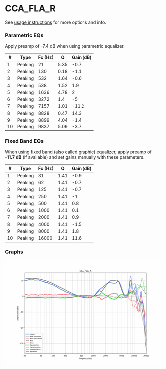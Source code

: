 # CCA_FLA_R
See [usage instructions](https://github.com/jaakkopasanen/AutoEq#usage) for more options and info.

### Parametric EQs
Apply preamp of -7.4 dB when using parametric equalizer.

|   # | Type    |   Fc (Hz) |    Q |   Gain (dB) |
|-----|---------|-----------|------|-------------|
|   1 | Peaking |        21 | 5.35 |        -0.7 |
|   2 | Peaking |       130 | 0.18 |        -1.1 |
|   3 | Peaking |       532 | 1.64 |        -0.6 |
|   4 | Peaking |       538 | 1.52 |         1.9 |
|   5 | Peaking |      1636 | 4.78 |         2   |
|   6 | Peaking |      3272 | 1.4  |        -5   |
|   7 | Peaking |      7157 | 1.01 |       -11.2 |
|   8 | Peaking |      8828 | 0.47 |        14.3 |
|   9 | Peaking |      8899 | 4.04 |        -1.4 |
|  10 | Peaking |      9837 | 5.09 |        -3.7 |

### Fixed Band EQs
When using fixed band (also called graphic) equalizer, apply preamp of **-11.7 dB** (if available) and set gains manually with these parameters.

|   # | Type    |   Fc (Hz) |    Q |   Gain (dB) |
|-----|---------|-----------|------|-------------|
|   1 | Peaking |        31 | 1.41 |        -0.9 |
|   2 | Peaking |        62 | 1.41 |        -0.7 |
|   3 | Peaking |       125 | 1.41 |        -0.7 |
|   4 | Peaking |       250 | 1.41 |        -1   |
|   5 | Peaking |       500 | 1.41 |         0.8 |
|   6 | Peaking |      1000 | 1.41 |         0.1 |
|   7 | Peaking |      2000 | 1.41 |         0.9 |
|   8 | Peaking |      4000 | 1.41 |        -1.5 |
|   9 | Peaking |      8000 | 1.41 |         1.8 |
|  10 | Peaking |     16000 | 1.41 |        11.6 |

### Graphs
![](./CCA_FLA_R.png)
